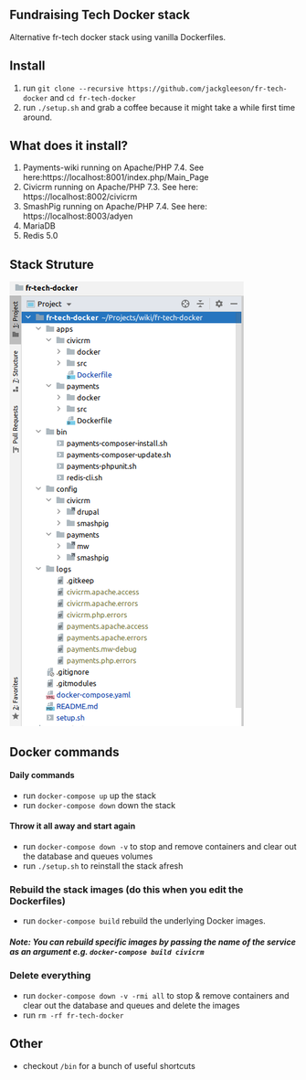 ## Fundraising Tech Docker stack
Alternative fr-tech docker stack using vanilla Dockerfiles. 

## Install
1. run `git clone --recursive https://github.com/jackgleeson/fr-tech-docker` and `cd fr-tech-docker`
3. run `./setup.sh` and grab a coffee because it might take a while first time around. 

## What does it install?
1. Payments-wiki running on Apache/PHP 7.4. See here:https://localhost:8001/index.php/Main_Page
2. Civicrm running on Apache/PHP 7.3. See here: https://localhost:8002/civicrm
3. SmashPig running on Apache/PHP 7.4. See here: https://localhost:8003/adyen
4. MariaDB 
5. Redis 5.0

## Stack Struture
![project-structure](screenshots/project-structure.png)

## Docker commands
#### Daily commands
- run `docker-compose up` up the stack
- run `docker-compose down` down the stack
#### Throw it all away and start again
- run `docker-compose down -v` to stop and remove containers and clear out the database and queues volumes
- run `./setup.sh` to reinstall the stack afresh
### Rebuild the stack images (do this when you edit the Dockerfiles)
- run `docker-compose build` rebuild the underlying Docker images. 
##### Note: You can rebuild specific images by passing the name of the service as an argument e.g. `docker-compose build civicrm`
### Delete everything 
- run `docker-compose down -v -rmi all` to stop & remove containers and clear out the database and queues and delete the images
- run `rm -rf fr-tech-docker`

## Other
- checkout `/bin` for a bunch of useful shortcuts